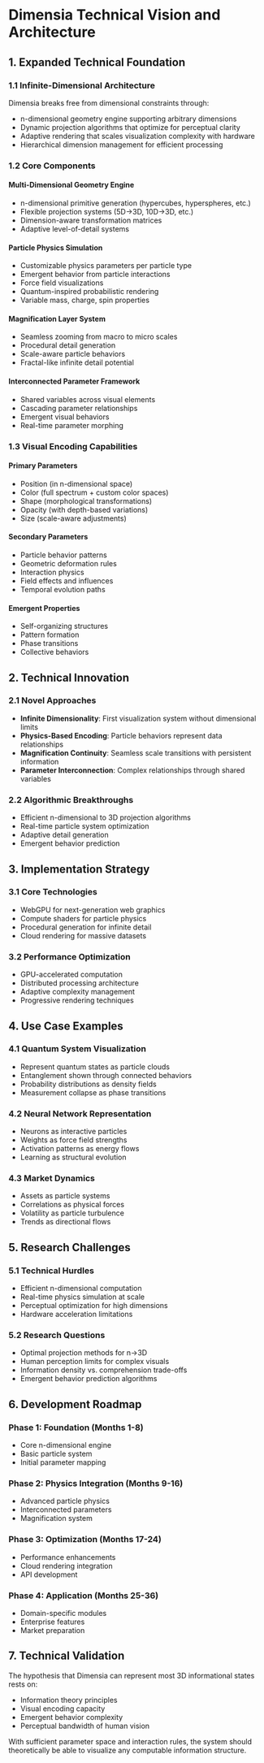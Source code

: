 # Dimensia Technical Vision and Architecture

## 1. Expanded Technical Foundation

### 1.1 Infinite-Dimensional Architecture
Dimensia breaks free from dimensional constraints through:
- n-dimensional geometry engine supporting arbitrary dimensions
- Dynamic projection algorithms that optimize for perceptual clarity
- Adaptive rendering that scales visualization complexity with hardware
- Hierarchical dimension management for efficient processing

### 1.2 Core Components

#### Multi-Dimensional Geometry Engine
- n-dimensional primitive generation (hypercubes, hyperspheres, etc.)
- Flexible projection systems (5D→3D, 10D→3D, etc.)
- Dimension-aware transformation matrices
- Adaptive level-of-detail systems

#### Particle Physics Simulation
- Customizable physics parameters per particle type
- Emergent behavior from particle interactions
- Force field visualizations
- Quantum-inspired probabilistic rendering
- Variable mass, charge, spin properties

#### Magnification Layer System
- Seamless zooming from macro to micro scales
- Procedural detail generation
- Scale-aware particle behaviors
- Fractal-like infinite detail potential

#### Interconnected Parameter Framework
- Shared variables across visual elements
- Cascading parameter relationships
- Emergent visual behaviors
- Real-time parameter morphing

### 1.3 Visual Encoding Capabilities

#### Primary Parameters
- Position (in n-dimensional space)
- Color (full spectrum + custom color spaces)
- Shape (morphological transformations)
- Opacity (with depth-based variations)
- Size (scale-aware adjustments)

#### Secondary Parameters
- Particle behavior patterns
- Geometric deformation rules
- Interaction physics
- Field effects and influences
- Temporal evolution paths

#### Emergent Properties
- Self-organizing structures
- Pattern formation
- Phase transitions
- Collective behaviors

## 2. Technical Innovation

### 2.1 Novel Approaches
- **Infinite Dimensionality**: First visualization system without dimensional limits
- **Physics-Based Encoding**: Particle behaviors represent data relationships
- **Magnification Continuity**: Seamless scale transitions with persistent information
- **Parameter Interconnection**: Complex relationships through shared variables

### 2.2 Algorithmic Breakthroughs
- Efficient n-dimensional to 3D projection algorithms
- Real-time particle system optimization
- Adaptive detail generation
- Emergent behavior prediction

## 3. Implementation Strategy

### 3.1 Core Technologies
- WebGPU for next-generation web graphics
- Compute shaders for particle physics
- Procedural generation for infinite detail
- Cloud rendering for massive datasets

### 3.2 Performance Optimization
- GPU-accelerated computation
- Distributed processing architecture
- Adaptive complexity management
- Progressive rendering techniques

## 4. Use Case Examples

### 4.1 Quantum System Visualization
- Represent quantum states as particle clouds
- Entanglement shown through connected behaviors
- Probability distributions as density fields
- Measurement collapse as phase transitions

### 4.2 Neural Network Representation
- Neurons as interactive particles
- Weights as force field strengths
- Activation patterns as energy flows
- Learning as structural evolution

### 4.3 Market Dynamics
- Assets as particle systems
- Correlations as physical forces
- Volatility as particle turbulence
- Trends as directional flows

## 5. Research Challenges

### 5.1 Technical Hurdles
- Efficient n-dimensional computation
- Real-time physics simulation at scale
- Perceptual optimization for high dimensions
- Hardware acceleration limitations

### 5.2 Research Questions
- Optimal projection methods for n→3D
- Human perception limits for complex visuals
- Information density vs. comprehension trade-offs
- Emergent behavior prediction algorithms

## 6. Development Roadmap

### Phase 1: Foundation (Months 1-8)
- Core n-dimensional engine
- Basic particle system
- Initial parameter mapping

### Phase 2: Physics Integration (Months 9-16)
- Advanced particle physics
- Interconnected parameters
- Magnification system

### Phase 3: Optimization (Months 17-24)
- Performance enhancements
- Cloud rendering integration
- API development

### Phase 4: Application (Months 25-36)
- Domain-specific modules
- Enterprise features
- Market preparation

## 7. Technical Validation

The hypothesis that Dimensia can represent most 3D informational states rests on:
- Information theory principles
- Visual encoding capacity
- Emergent behavior complexity
- Perceptual bandwidth of human vision

With sufficient parameter space and interaction rules, the system should theoretically be able to visualize any computable information structure.